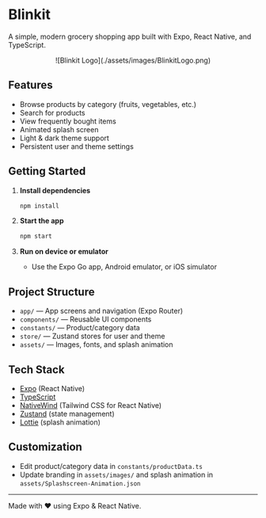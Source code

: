 # Blinkit

A simple, modern grocery shopping app built with Expo, React Native, and TypeScript.

<p align="center">
  ![Blinkit Logo](./assets/images/BlinkitLogo.png)
</p>

## Features

- Browse products by category (fruits, vegetables, etc.)
- Search for products
- View frequently bought items
- Animated splash screen
- Light & dark theme support
- Persistent user and theme settings

## Getting Started

1. **Install dependencies**

   ```bash
   npm install
   ```

2. **Start the app**

   ```bash
   npm start
   ```

3. **Run on device or emulator**
   - Use the Expo Go app, Android emulator, or iOS simulator

## Project Structure

- `app/` — App screens and navigation (Expo Router)
- `components/` — Reusable UI components
- `constants/` — Product/category data
- `store/` — Zustand stores for user and theme
- `assets/` — Images, fonts, and splash animation

## Tech Stack

- [Expo](https://expo.dev/) (React Native)
- [TypeScript](https://www.typescriptlang.org/)
- [NativeWind](https://www.nativewind.dev/) (Tailwind CSS for React Native)
- [Zustand](https://zustand-demo.pmnd.rs/) (state management)
- [Lottie](https://airbnb.io/lottie/#/) (splash animation)

## Customization

- Edit product/category data in `constants/productData.ts`
- Update branding in `assets/images/` and splash animation in `assets/Splashscreen-Animation.json`

---

Made with ❤️ using Expo & React Native.
